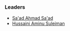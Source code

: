 ### Leaders
* [Sa'ad Ahmad Sa'ad](mailto:saad.ahmad@owasp.org)
* [Hussaini Aminu Suleiman](mailto:hussaini.suleiman@owasp.org)
